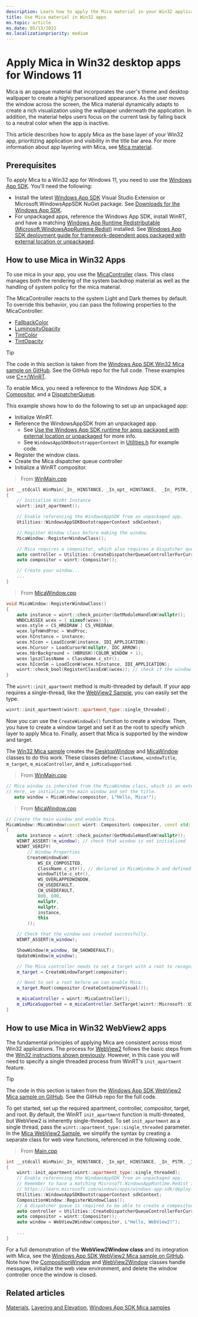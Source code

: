 ```yaml
---
description: Learn how to apply the Mica material in your Win32 applications.
title: Use Mica material in Win32 apps
ms.topic: article
ms.date: 05/13/2022
ms.localizationpriority: medium
---
```


# Apply Mica in Win32 desktop apps for Windows 11

Mica is an opaque material that incorporates the user's theme and desktop wallpaper to create a highly personalized appearance. As the user moves the window across the screen, the Mica material dynamically adapts to create a rich visualization using the wallpaper underneath the application. In addition, the material helps users focus on the current task by falling back to a neutral color when the app is inactive.

This article describes how to apply Mica as the base layer of your Win32 app, prioritizing application and visibility in the title bar area. For more information about app layering with Mica, see [Mica material](../../../design/style/mica.md).

## Prerequisites

To apply Mica to a Win32 app for Windows 11, you need to use the [Windows App SDK](../../../windows-app-sdk/index.md). You'll need the following:

- Install the  latest [Windows App SDK](../../../windows-app-sdk/index.md) Visual Studio Extension or Microsoft.WindowsAppSDK NuGet package. See [Downloads for the Windows App SDK](../../../windows-app-sdk/downloads.md).
- For unpackaged apps, reference the Windows App SDK, install WinRT, and have a matching [Windows App Runtime Redistributable (Microsoft.WindowsAppRuntime.Redist)](../../../windows-app-sdk/downloads.md) installed. See [Windows App SDK deployment guide for framework-dependent apps packaged with external location or unpackaged](../../../windows-app-sdk/deploy-unpackaged-apps.md).

## How to use Mica in Win32 Apps

To use mica in your app, you use the [MicaController](/windows/windows-app-sdk/api/winrt/microsoft.ui.composition.systembackdrops.micacontroller) class. This class manages both the rendering of the system backdrop material as well as the handling of system policy for the mica material.

The MicaController reacts to the system Light and Dark themes by default. To override this behavior, you can pass the following properties to the MicaController:

- [FallbackColor](/windows/windows-app-sdk/api/winrt/microsoft.ui.composition.systembackdrops.micacontroller.fallbackcolor)
- [LuminosityOpacity](/windows/windows-app-sdk/api/winrt/microsoft.ui.composition.systembackdrops.micacontroller.luminosityopacity)
- [TintColor](/windows/windows-app-sdk/api/winrt/microsoft.ui.composition.systembackdrops.micacontroller.tintcolor)
- [TintOpacity](/windows/windows-app-sdk/api/winrt/microsoft.ui.composition.systembackdrops.micacontroller.tintopacity)

> [!TIP]
> The code in this section is taken from the [Windows App SDK Win32 Mica sample on GitHub](https://github.com/microsoft/WindowsAppSDK-Samples/tree/main/Samples/Mica/cpp-win32). See the GitHub repo for the full code. These examples use [C++/WinRT](/windows/uwp/cpp-and-winrt-apis/).

To enable Mica, you need a reference to the Windows App SDK, a [Compositor](/uwp/api/windows.ui.composition.compositor), and a [DispatcherQueue](/uwp/api/windows.system.dispatcherqueue).

This example shows how to do the following to set up an unpackaged app:

- Initialize WinRT.
- Reference the WindowsAppSDK from an unpackaged app.
  - See [Use the Windows App SDK runtime for apps packaged with external location or unpackaged](../../../windows-app-sdk/use-windows-app-sdk-run-time.md) for more info.
  - See `WindowsAppSDKBootstrapperContext` in [Utilities.h](https://github.com/microsoft/WindowsAppSDK-Samples/blob/main/Samples/Mica/cpp-win32/WinAppSDKMicaSample/Utilities.h) for example code.
- Register the window class.
- Create the Mica dispatcher queue controller
- Initialize a WinRT compositor.

> From [WinMain.cpp](https://github.com/microsoft/WindowsAppSDK-Samples/blob/main/Samples/Mica/cpp-win32/WinAppSDKMicaSample/WinMain.cpp)


```cpp
int __stdcall WinMain(_In_ HINSTANCE, _In_opt_ HINSTANCE,  _In_ PSTR, _In_ int)
{
    // Initialize WinRt Instance
    winrt::init_apartment();

    // Enable referencing the WindowsAppSDK from an unpackaged app.
    Utilities::WindowsAppSDKBootstrapperContext sdkContext;

    // Register Window class before making the window.
    MicaWindow::RegisterWindowClass();

    // Mica requires a compositor, which also requires a dispatcher queue.
    auto controller = Utilities::CreateDispatcherQueueControllerForCurrentThread();
    auto compositor = winrt::Compositor();

    // Create your window...
    ...
}
```

> From [MicaWindow.cpp](https://github.com/microsoft/WindowsAppSDK-Samples/blob/main/Samples/Mica/cpp-win32/WinAppSDKMicaSample/MicaWindow.cpp)

```cpp
void MicaWindow::RegisterWindowClass()
{
    auto instance = winrt::check_pointer(GetModuleHandleW(nullptr));
    WNDCLASSEX wcex = { sizeof(wcex) };
    wcex.style = CS_HREDRAW | CS_VREDRAW;
    wcex.lpfnWndProc = WndProc;
    wcex.hInstance = instance;
    wcex.hIcon = LoadIconW(instance, IDI_APPLICATION);
    wcex.hCursor = LoadCursorW(nullptr, IDC_ARROW);
    wcex.hbrBackground = (HBRUSH)(COLOR_WINDOW + 1);
    wcex.lpszClassName = ClassName.c_str();
    wcex.hIconSm = LoadIconW(wcex.hInstance, IDI_APPLICATION);
    winrt::check_bool(RegisterClassExW(&wcex)); // check if the window class was registered successfully
}
```

The `winrt::init_apartment` method is multi-threaded by default. If your app requires a single-thread, like the [WebView2 Sample](#how-to-use-mica-in-win32-webview2-apps), you can easily set the type.

```cpp
winrt::init_apartment(winrt::apartment_type::single_threaded);
```

Now you can use the `CreateWindowEx()` function to create a window. Then, you have to create a window target and set it as the root to specify which layer to apply Mica to. Finally, assert that Mica is supported by the window and target.

The [Win32 Mica sample](https://github.com/microsoft/WindowsAppSDK-Samples/tree/main/Samples/Mica/cpp-win32) creates the [DesktopWindow](https://github.com/microsoft/WindowsAppSDK-Samples/blob/main/Samples/Mica/cpp-win32/WinAppSDKMicaSample/DesktopWindow.h) and [MicaWindow](https://github.com/microsoft/WindowsAppSDK-Samples/blob/main/Samples/Mica/cpp-win32/WinAppSDKMicaSample/MicaWindow.cpp) classes to do this work. These classes define: `ClassName`, `windowTitle`, `m_target`, `m_micaController`, and `m_isMicaSupported`.

> From [WinMain.cpp](https://github.com/microsoft/WindowsAppSDK-Samples/blob/main/Samples/Mica/cpp-win32/WinAppSDKMicaSample/WinMain.cpp)

```cpp
// Mica window is inherited from the MicaWindow class, which is an extension of the DesktopWindow Class.
// Here, we initialize the main window and set the title.
   auto window = MicaWindow(compositor, L"Hello, Mica!");
```

> From [MicaWindow.cpp](https://github.com/microsoft/WindowsAppSDK-Samples/blob/main/Samples/Mica/cpp-win32/WinAppSDKMicaSample/MicaWindow.cpp)

```cpp
// Create the main window and enable Mica.
MicaWindow::MicaWindow(const winrt::Compositor& compositor, const std::wstring& windowTitle)
{
    auto instance = winrt::check_pointer(GetModuleHandleW(nullptr));
    WINRT_ASSERT(!m_window); // check that window is not initialized
    WINRT_VERIFY(
        // Window Properties
        CreateWindowExW(
            WS_EX_COMPOSITED,
            ClassName.c_str(), // declared in MicaWindow.h and defined above
            windowTitle.c_str(),
            WS_OVERLAPPEDWINDOW,
            CW_USEDEFAULT,
            CW_USEDEFAULT, 
            800, 600, 
            nullptr, 
            nullptr, 
            instance, 
            this
        ));

    // Check that the window was created successfully.
    WINRT_ASSERT(m_window);

    ShowWindow(m_window, SW_SHOWDEFAULT);
    UpdateWindow(m_window);

    // The Mica controller needs to set a target with a root to recognize the visual base layer.
    m_target = CreateWindowTarget(compositor);

    // Need to set a root before we can enable Mica.
    m_target.Root(compositor.CreateContainerVisual());

    m_micaController = winrt::MicaController();
    m_isMicaSupported = m_micaController.SetTarget(winrt::Microsoft::UI::WindowId{ reinterpret_cast<uint64_t>(m_window) }, m_target);
}
```

## How to use Mica in Win32 WebView2 apps

The fundamental principles of applying Mica are consistent across most Win32 applications. The process for [WebView2](/microsoft-edge/webview2/) follows the basic steps from the [Win32 instructions shown previously](#how-to-use-mica-in-win32-apps). However, in this case you will need to specify a single threaded process from WinRT's `init_apartment` feature.

> [!TIP]
> The code in this section is taken from the [Windows App SDK WebView2 Mica sample on GitHub](https://github.com/microsoft/WindowsAppSDK-Samples/tree/main/Samples/Mica/cpp-WebView2). See the GitHub repo for the full code.

To get started, set up the required apartment, controller, compositor, target, and root. By default, the WinRT `init_apartment` function is multi-threated, but WebView2 is inherently single-threaded. To set `init_apartment` as a single thread, pass the `winrt::apartment_type::single_threaded` parameter. In the [Mica WebView2 Sample](https://github.com/microsoft/WindowsAppSDK-Samples/tree/main/Samples/Mica/cpp-WebView2), we simplify the syntax by creating a separate class for web view functions, referenced in the following code.

> From [Main.cpp](https://github.com/microsoft/WindowsAppSDK-Samples/blob/main/Samples/Mica/cpp-WebView2/Mica-WebView2/Main.cpp)

```cpp
int __stdcall WinMain(_In_ HINSTANCE, _In_opt_ HINSTANCE, _In_ PSTR, _In_ int)
{
    winrt::init_apartment(winrt::apartment_type::single_threaded);
    // Enable referencing the WindowsAppSDK from an unpackaged app.
    // Remember to have a matching Microsoft.WindowsAppRuntime.Redist installed.
    // https://learn.microsoft.com/windows/apps/windows-app-sdk/deploy-unpackaged-apps
    Utilities::WindowsAppSDKBootstrapperContext sdkContext;
    CompositionWindow::RegisterWindowClass();
    // A dispatcher queue is required to be able to create a compositor.
    auto controller = Utilities::CreateDispatcherQueueControllerForCurrentThread();
    auto compositor = winrt::Compositor();
    auto window = WebView2Window(compositor, L"Hello, WebView2!");

    ...
}
```

For a full demonstration of the **WebView2Window class** and its integration with Mica, see the [Windows App SDK WebView2 Mica sample on GitHub](https://github.com/microsoft/WindowsAppSDK-Samples/tree/main/Samples/Mica/cpp-WebView2). Note how the [CompositionWindow](https://github.com/microsoft/WindowsAppSDK-Samples/blob/main/Samples/Mica/cpp-WebView2/Mica-WebView2/CompositionWindow.cpp) and [WebView2Window](https://github.com/microsoft/WindowsAppSDK-Samples/blob/main/Samples/Mica/cpp-WebView2/Mica-WebView2/WebView2Window.cpp) classes handle messages, initialize the web view environment, and delete the window controller once the window is closed.

## Related articles

[Materials](../../../design/signature-experiences/materials.md), [Layering and Elevation](../../../design/signature-experiences/layering.md), [Windows App SDK Mica samples](https://github.com/microsoft/WindowsAppSDK-Samples/tree/main/Samples/Mica)